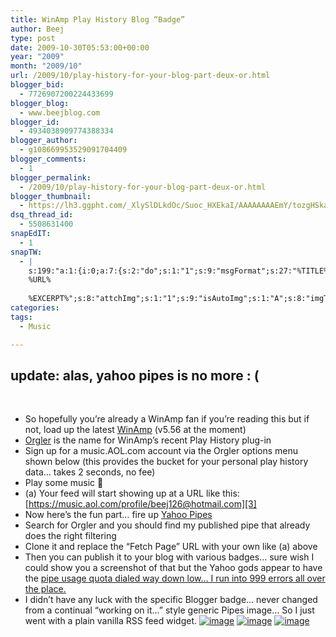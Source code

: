 ```yaml
---
title: WinAmp Play History Blog “Badge”
author: Beej
type: post
date: 2009-10-30T05:53:00+00:00
year: "2009"
month: "2009/10"
url: /2009/10/play-history-for-your-blog-part-deux-or.html
blogger_bid:
  - 7726907200224433699
blogger_blog:
  - www.beejblog.com
blogger_id:
  - 4934038909774388334
blogger_author:
  - g108669953529091704409
blogger_comments:
  - 1
blogger_permalink:
  - /2009/10/play-history-for-your-blog-part-deux-or.html
blogger_thumbnail:
  - https://lh3.ggpht.com/_XlySlDLkdOc/Suoc_HXEkaI/AAAAAAAAEmY/tozgHSkaPM0/image_thumb%5B1%5D.png?imgmax=800
dsq_thread_id:
  - 5508631400
snapEdIT:
  - 1
snapTW:
  - |
    s:199:"a:1:{i:0;a:7:{s:2:"do";s:1:"1";s:9:"msgFormat";s:27:"%TITLE%
    %URL%
    
    %EXCERPT%";s:8:"attchImg";s:1:"1";s:9:"isAutoImg";s:1:"A";s:8:"imgToUse";s:0:"";s:9:"isAutoURL";s:1:"A";s:8:"urlToUse";s:0:"";}}";
categories:
tags:
  - Music

---
```

## update: alas, yahoo pipes is no more : (

&nbsp;

  * So hopefully you’re already a WinAmp fan if you’re reading this but if not, load up the latest [WinAmp][1] (v5.56 at the moment)
  * [Orgler][2] is the name for WinAmp’s recent Play History plug-in
  * Sign up for a music.AOL.com account via the Orgler options menu shown below (this provides the bucket for your personal play history data… takes 2 seconds, no fee)
  * Play some music 🙂
  * (a) Your feed will start showing up at a URL like this: [https://music.aol.com/profile/beej126@hotmail.com][3]
  * Now here’s the fun part… fire up [Yahoo Pipes][4]
  * Search for Orgler and you should find my published pipe that already does the right filtering
  * Clone it and replace the “Fetch Page” URL with your own like (a) above
  * Then you can publish it to your blog with various badges… sure wish I could show you a screenshot of that but the Yahoo gods appear to have the [pipe usage quota dialed way down low… I run into 999 errors all over the place.][5]
  * I didn’t have any luck with the specific Blogger badge… never changed from a continual “working on it…” style generic Pipes image… So I just went with a plain vanilla RSS feed widget. 
    [![image][6]][7] [![image][8]][9] [![image][10]][11]

 [1]: https://www.winamp.com/media-player/
 [2]: https://blog.winamp.com/2009/07/02/winamp-charts-and-orgler-tutorial/2
 [3]: https://music.aol.com/profile/beej126@hotmail.com "https://music.aol.com/profile/beej126@hotmail.com"
 [4]: https://pipes.yahoo.com/
 [5]: https://pipes.yahoo.com/pipes/docs?doc=troubleshooting#q11
 [6]: https://lh3.ggpht.com/_XlySlDLkdOc/Suoc_HXEkaI/AAAAAAAAEmY/tozgHSkaPM0/image_thumb%5B1%5D.png?imgmax=800 "image"
 [7]: https://lh6.ggpht.com/_XlySlDLkdOc/Suoc-oOp5AI/AAAAAAAAEmU/oiXk1Yhx_ww/s1600-h/image%5B3%5D.png
 [8]: https://lh5.ggpht.com/_XlySlDLkdOc/Suoc_wg7nVI/AAAAAAAAEmg/JtpxVggWjQs/image_thumb%5B4%5D.png?imgmax=800 "image"
 [9]: https://lh3.ggpht.com/_XlySlDLkdOc/Suoc_lsujRI/AAAAAAAAEmc/FELJ2cSgM2g/s1600-h/image%5B8%5D.png
 [10]: https://lh6.ggpht.com/_XlySlDLkdOc/SuodBW4C9qI/AAAAAAAAEmo/CLDy-Aq0Zg8/image_thumb%5B7%5D.png?imgmax=800 "image"
 [11]: https://lh3.ggpht.com/_XlySlDLkdOc/SuodAn4iB0I/AAAAAAAAEmk/l589zXYKSV4/s1600-h/image%5B13%5D.png